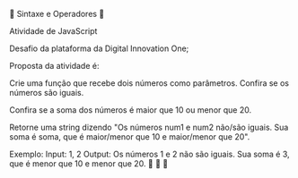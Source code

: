 📖 Sintaxe e Operadores 📖

Atividade de JavaScript

Desafio da  plataforma da Digital Innovation One;

Proposta da atividade é:

Crie uma função que recebe dois números como parâmetros.
Confira se os números são iguais.

Confira se a soma dos números é maior que 10 ou menor que 20.

Retorne uma string dizendo "Os números num1 e num2 não/são iguais. Sua soma é soma, que é maior/menor que 10 e maior/menor que 20".

Exemplo:
Input: 1, 2
Output: Os números 1 e 2 não são iguais. Sua soma é 3, que é menor que 10 e menor que 20.
🚀 🚀 🚀